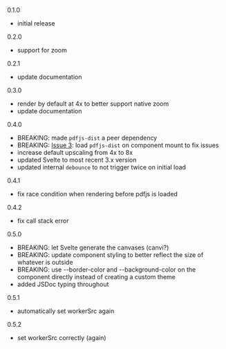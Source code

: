0.1.0
- initial release

0.2.0
- support for zoom

0.2.1
- update documentation

0.3.0
- render by default at 4x to better support native zoom
- update documentation

0.4.0
- BREAKING: made `pdfjs-dist` a peer dependency
- BREAKING: [Issue 3](https://github.com/timgblack/pdf.svelte/issues/3): load `pdfjs-dist` on component mount to fix issues 
- increase default upscaling from 4x to 8x
- updated Svelte to most recent 3.x version
- updated internal `debounce` to not trigger twice on initial load

0.4.1
- fix race condition when rendering before pdfjs is loaded

0.4.2
- fix call stack error

0.5.0
- BREAKING: let Svelte generate the canvases (canvi?)
- BREAKING: update component styling to better reflect the size of whatever is outside
- BREAKING: use --border-color and --background-color on the component directly instead of creating a custom theme
- added JSDoc typing throughout

0.5.1
- automatically set workerSrc again

0.5.2
- set workerSrc correctly (again)
